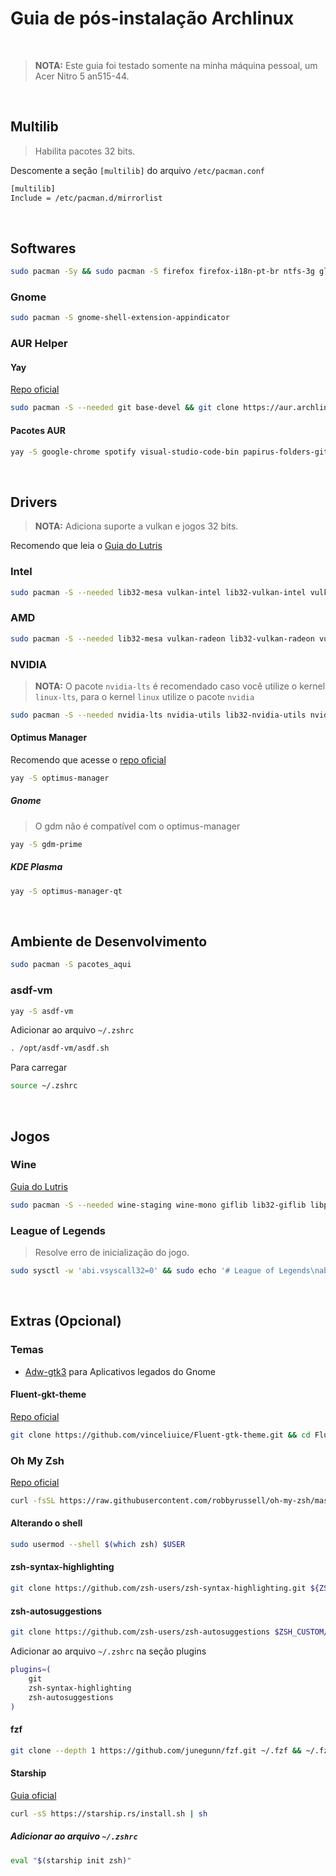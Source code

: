 # Guia de pós-instalação Archlinux

<br/>

> **NOTA:** Este guia foi testado somente na minha máquina pessoal, um Acer Nitro 5 an515-44.

<br/>

## Multilib

> Habilita pacotes 32 bits.

Descomente a seção `[multilib]` do arquivo `/etc/pacman.conf`

```bash
[multilib]
Include = /etc/pacman.d/mirrorlist
```

<br/>

## Softwares

```bash
sudo pacman -Sy && sudo pacman -S firefox firefox-i18n-pt-br ntfs-3g glxgears lutris git papirus-icon-theme zsh zsh-completions htop bashtop neofetch gimp inkscape vlc dconf-editor
```

### Gnome

```bash
sudo pacman -S gnome-shell-extension-appindicator
```

### AUR Helper

#### Yay

[Repo oficial][yay]

```bash
sudo pacman -S --needed git base-devel && git clone https://aur.archlinux.org/yay.git && cd yay && makepkg -si
```

#### Pacotes AUR

```bash
yay -S google-chrome spotify visual-studio-code-bin papirus-folders-git
```

<br/>

## Drivers

> **NOTA:** Adiciona suporte a vulkan e jogos 32 bits.

Recomendo que leia o [Guia do Lutris][lutrisinstallingdrivers]

### Intel

```bash
sudo pacman -S --needed lib32-mesa vulkan-intel lib32-vulkan-intel vulkan-icd-loader lib32-vulkan-icd-loader
```

### AMD

```bash
sudo pacman -S --needed lib32-mesa vulkan-radeon lib32-vulkan-radeon vulkan-icd-loader lib32-vulkan-icd-loader
```

### NVIDIA

> **NOTA:** O pacote `nvidia-lts` é recomendado caso você utilize o kernel `linux-lts`, para o kernel `linux` utilize o pacote `nvidia`

```bash
sudo pacman -S --needed nvidia-lts nvidia-utils lib32-nvidia-utils nvidia-settings vulkan-icd-loader lib32-vulkan-icd-loader
```

#### Optimus Manager

Recomendo que acesse o [repo oficial][optimusmanager]

```bash
yay -S optimus-manager
```

##### Gnome

> O gdm não é compatível com o optimus-manager

```bash
yay -S gdm-prime
```

##### KDE Plasma

```bash
yay -S optimus-manager-qt
```

<br/>

## Ambiente de Desenvolvimento

```bash
sudo pacman -S pacotes_aqui
```

### asdf-vm

```bash
yay -S asdf-vm
```

Adicionar ao arquivo `~/.zshrc`

```bash
. /opt/asdf-vm/asdf.sh
```

Para carregar

```bash
source ~/.zshrc
```

<br/>

## Jogos

### Wine

[Guia do Lutris][lutriswinedependencies]

```bash
sudo pacman -S --needed wine-staging wine-mono giflib lib32-giflib libpng lib32-libpng libldap lib32-libldap gnutls lib32-gnutls mpg123 lib32-mpg123 openal lib32-openal v4l-utils lib32-v4l-utils libpulse lib32-libpulse libgpg-error lib32-libgpg-error alsa-plugins lib32-alsa-plugins alsa-lib lib32-alsa-lib libjpeg-turbo lib32-libjpeg-turbo sqlite lib32-sqlite libxcomposite lib32-libxcomposite libxinerama lib32-libgcrypt libgcrypt lib32-libxinerama ncurses lib32-ncurses opencl-icd-loader lib32-opencl-icd-loader libxslt lib32-libxslt libva lib32-libva gtk3 lib32-gtk3 gst-plugins-base-libs lib32-gst-plugins-base-libs vulkan-icd-loader lib32-vulkan-icd-loader
```

### League of Legends

> Resolve erro de inicialização do jogo.

```bash
sudo sysctl -w 'abi.vsyscall32=0' && sudo echo '# League of Legends\nabi.vsyscall32=0' > /etc/sysctl.d/lol.conf
```

<br/>

## Extras (Opcional)

### Temas

- [Adw-gtk3][adwgtk3] para Aplicativos legados do Gnome

#### Fluent-gkt-theme

[Repo oficial][fluentgtktheme]

```bash
git clone https://github.com/vinceliuice/Fluent-gtk-theme.git && cd Fluent-gtk-theme && sh sudo sh install.sh -i arch --tweaks round solid
```

### Oh My Zsh

[Repo oficial][ohmyzsh]

```bash
curl -fsSL https://raw.githubusercontent.com/robbyrussell/oh-my-zsh/master/tools/install.sh | sh; zsh
```

#### Alterando o shell

```bash
sudo usermod --shell $(which zsh) $USER
```

#### zsh-syntax-highlighting

```bash
git clone https://github.com/zsh-users/zsh-syntax-highlighting.git ${ZSH_CUSTOM:-~/.oh-my-zsh/custom}/plugins/zsh-syntax-highlighting
```

#### zsh-autosuggestions

```bash
git clone https://github.com/zsh-users/zsh-autosuggestions $ZSH_CUSTOM/plugins/zsh-autosuggestions
```

Adicionar ao arquivo `~/.zshrc` na seção plugins

```bash
plugins=(
    git
    zsh-syntax-highlighting
    zsh-autosuggestions
)
```

#### fzf

```bash
git clone --depth 1 https://github.com/junegunn/fzf.git ~/.fzf && ~/.fzf/install
```

#### Starship

[Guia oficial][starship]

```bash
curl -sS https://starship.rs/install.sh | sh
```

##### Adicionar ao arquivo `~/.zshrc`

```bash
eval "$(starship init zsh)"
```

<!-- links -->

[lutrisinstallingdrivers]: https://github.com/lutris/docs/blob/master/InstallingDrivers.md#arch--manjaro--other-arch-linux-derivatives
[lutriswinedependencies]: https://github.com/lutris/docs/blob/master/WineDependencies.md#archantergosmanjaroother-arch-derivatives
[yay]: https://github.com/Jguer/yay
[optimusmanager]: https://github.com/Askannz/optimus-manager
[adwgtk3]: https://github.com/lassekongo83/adw-gtk3
[fluentgtktheme]: https://github.com/vinceliuice/Fluent-gtk-theme
[ohmyzsh]: https://github.com/ohmyzsh/ohmyzsh
[starship]: https://starship.rs/guide/
